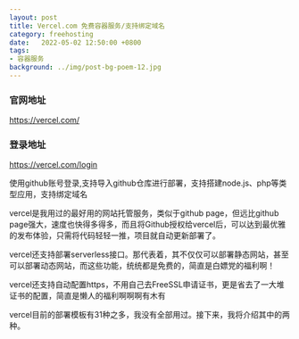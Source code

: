 ```yaml
---
layout: post
title: Vercel.com 免费容器服务/支持绑定域名
category: freehosting
date:   2022-05-02 12:50:00 +0800
tags:
- 容器服务
background: ../img/post-bg-poem-12.jpg
---
```



### 官网地址
https://vercel.com/

### 登录地址
https://vercel.com/login<br>

使用github账号登录,支持导入github仓库进行部署，支持搭建node.js、php等类型应用，支持绑定域名

vercel是我用过的最好用的网站托管服务，类似于github page，但远比github page强大，速度也快得多得多，而且将Github授权给vercel后，可以达到最优雅的发布体验，只需将代码轻轻一推，项目就自动更新部署了。

vercel还支持部署serverless接口。那代表着，其不仅仅可以部署静态网站，甚至可以部署动态网站，而这些功能，统统都是免费的，简直是白嫖党的福利啊！

vercel还支持自动配置https，不用自己去FreeSSL申请证书，更是省去了一大堆证书的配置，简直是懒人的福利啊啊啊有木有

vercel目前的部署模板有31种之多，我没有全部用过。接下来，我将介绍其中的两种。